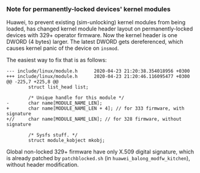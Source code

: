 ### Note for permanently-locked devices' kernel modules

Huawei, to prevent existing (sim-unlocking) kernel modules from being loaded, has changed kernel module header layout on permanently-locked devices with 329+ operator firmware.
Now the kernel header is one DWORD (4 bytes) larger. The latest DWORD gets dereferenced, which causes kernel panic of the device on `insmod`.

The easiest way to fix that is as follows:

```
--- include/linux/module.h      2020-04-23 21:20:38.354018956 +0300
+++ include/linux/module.h      2020-04-23 21:20:46.116095477 +0300
@@ -225,7 +225,8 @@
        struct list_head list;
 
        /* Unique handle for this module */
-       char name[MODULE_NAME_LEN];
+       char name[MODULE_NAME_LEN + 4]; // for 333 firmware, with signature
+//     char name[MODULE_NAME_LEN]; // for 328 firmware, without signature
 
        /* Sysfs stuff. */
        struct module_kobject mkobj;

```

Global non-locked 329+ firmware have only X.509 digital signature, which is already patched by `patchblocked.sh` (in `huawei_balong_modfw_kitchen`), without header modification.
